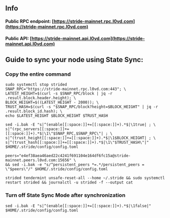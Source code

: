 ## Info
#### Public RPC endpoint: [https://stride-mainnet.rpc.l0vd.com](https://stride-mainnet.rpc.l0vd.com)
#### Public API: [https://stride-mainnet.api.l0vd.com](https://stride-mainnet.api.l0vd.com)

## Guide to sync your node using State Sync:

### Copy the entire command
```
sudo systemctl stop strided
SNAP_RPC="https://stride-mainnet.rpc.l0vd.com:443"; \
LATEST_HEIGHT=$(curl -s $SNAP_RPC/block | jq -r .result.block.header.height); \
BLOCK_HEIGHT=$((LATEST_HEIGHT - 2000)); \
TRUST_HASH=$(curl -s "$SNAP_RPC/block?height=$BLOCK_HEIGHT" | jq -r .result.block_id.hash); \
echo $LATEST_HEIGHT $BLOCK_HEIGHT $TRUST_HASH

sed -i.bak -E "s|^(enable[[:space:]]+=[[:space:]]+).*$|\1true| ; \
s|^(rpc_servers[[:space:]]+=[[:space:]]+).*$|\1\"$SNAP_RPC,$SNAP_RPC\"| ; \
s|^(trust_height[[:space:]]+=[[:space:]]+).*$|\1$BLOCK_HEIGHT| ; \
s|^(trust_hash[[:space:]]+=[[:space:]]+).*$|\1\"$TRUST_HASH\"|" $HOME/.stride/config/config.toml

peers="e4ef38aea46aed22c4241f691104e164df6fc15a@stride-mainnet.peers.l0vd.com:15656" \
&& sed -i.bak -e "s/^persistent_peers *=.*/persistent_peers = \"$peers\"/" $HOME/.stride/config/config.toml 

strided tendermint unsafe-reset-all --home ~/.stride && sudo systemctl restart strided && journalctl -u strided -f --output cat
```

### Turn off State Sync Mode after synchronization
```
sed -i.bak -E "s|^(enable[[:space:]]+=[[:space:]]+).*$|\1false|" $HOME/.stride/config/config.toml
```
